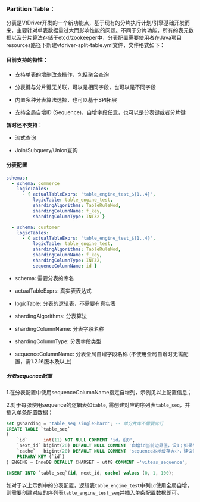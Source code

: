 ### Partition Table：

分表是VtDriver开发的一个新功能点，基于现有的分片执行计划/引擎基础开发而来，主要针对单表数据量过大而影响性能的问题。不同于分片功能，所有的表元数据以及分片算法存储于etcd/zookeeper中，分表配置需要使用者在Java项目resources路径下新建vtdriver-split-table.yml文件，文件格式如下：

#### 目前支持的特性：

* 支持单表的增删改查操作，包括聚合查询

* 分表键与分片键无关联，可以是相同字段，也可以是不同字段

* 内置多种分表算法选择，也可以基于SPI拓展

* 支持全局自增ID (Sequence)，自增字段任意，也可以是分表键或者分片键

**暂时还不支持**：

* 流式查询

* Join/Subquery/Union查询

#### 分表配置

```yml
schemas:
  - schema: commerce
    logicTables:
      - { actualTableExprs: 'table_engine_test_${1..4}',
          logicTable: table_engine_test,
          shardingAlgorithms: TableRuleMod,
          shardingColumnName: f_key,
          shardingColumnType: INT32 }

  - schema: customer
    logicTables:
      - { actualTableExprs: 'table_engine_test_${1..4}',
          logicTable: table_engine_test,
          shardingAlgorithms: TableRuleMod,
          shardingColumnName: f_key,
          shardingColumnType: INT32,
          sequenceColumnName: id }
```

* schema: 需要分表的库名

* actualTableExprs: 真实表表达式

* logicTable: 分表的逻辑表，不需要有真实表

* shardingAlgorithms: 分表算法

* shardingColumnName: 分表字段名称

* shardingColumnType: 分表字段类型

* sequenceColumnName: 分表全局自增字段名称 (不使用全局自增时无需配置，需1.2.16版本及以上)

##### 分表sequence配置
1.在分表配置中使用sequenceColumnName指定自增列，示例见以上配置信息；

2.对于每张使用sequence的逻辑表如`table`, 需创建对应的序列表`table_seq`，并插入单条配置数据：

```sql
set @sharding = 'table_seq singleShard'; -- 单分片库不需要此行 
CREATE TABLE `table_seq`
(
    `id`      int(11) NOT NULL COMMENT 'id，设0',
    `next_id` bigint(20) DEFAULT NULL COMMENT '自增id当前边界值，设1；如果想要id从特定值开始自增，则设为相应值即可',
    `cache`   bigint(20) DEFAULT NULL COMMENT 'sequence本地缓存大小，建议值100',
    PRIMARY KEY (`id`)
) ENGINE = InnoDB DEFAULT CHARSET = utf8 COMMENT ='vitess_sequence';

INSERT INTO `table_seq`(id, next_id, cache) values (0, 1, 100);
```

如对于以上示例中的分表配置，逻辑表`table_engine_test`中列`id`使用全局自增，则需要创建对应的序列表`table_engine_test_seq`并插入单条配置数据即可。
